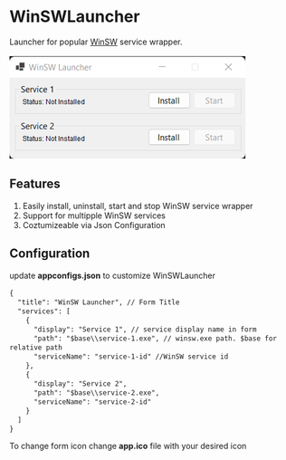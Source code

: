 # WinSWLauncher
Launcher for popular [WinSW](https://github.com/winsw/winsw) service wrapper. 
<br /><br />
![winSwLauncher Preview](./winswlauncher-preview.png)

## Features
1. Easily install, uninstall, start and stop WinSW service wrapper
2. Support for multipple WinSW services 
3. Coztumizeable via Json Configuration

## Configuration
update <strong>appconfigs.json</strong> to customize WinSWLauncher
```
{
  "title": "WinSW Launcher", // Form Title
  "services": [
    {
      "display": "Service 1", // service display name in form
      "path": "$base\\service-1.exe", // winsw.exe path. $base for relative path
      "serviceName": "service-1-id" //WinSW service id 
    },
    {
      "display": "Service 2",
      "path": "$base\\service-2.exe",
      "serviceName": "service-2-id"
    }
  ]
}
```
To change form icon change <strong>app.ico</strong> file with your desired icon

